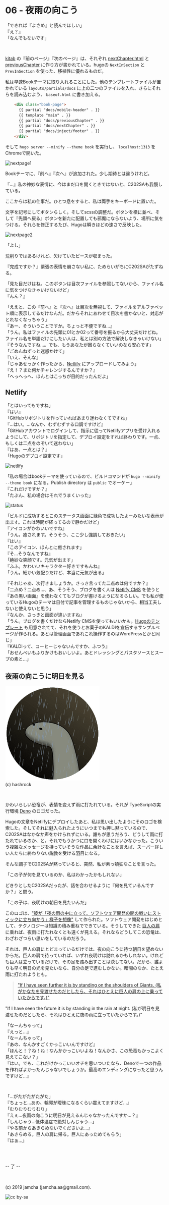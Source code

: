

# 06 - 夜雨の向こう

「できれば『よさめ』と読んでほしい」  
『え？』  
「なんでもないです」

<br>

[kitab](https://github.com/darshanbaral/kitab) の『前のページ』『次のページ』は、それぞれ [nextChapter.html](https://github.com/darshanbaral/kitab/blob/master/layouts/partials/nextChapter.html) と[previousChapter](https://github.com/darshanbaral/kitab/blob/master/layouts/partials/previousChapter.html) に作り方が書かれている。hugoの `NextInSection` と `PrevInSection` を使った、移植性に優れるものだ。

私は早速Bookテーマに取り入れることにした。他のテンプレートファイルが置かれている `layouts/partials/docs` に上の二つのファイルを入れ、さらにそれらを読み込むよう、 `baseof.html` に書き加える。

```html
    <div class="book-page">
      {{ partial "docs/mobile-header" . }}
      {{ template "main" . }}
      {{ partial "docs/previousChapter" . }}
      {{ partial "docs/nextChapter" . }}
      {{ partial "docs/inject/footer" . }}
    </div>
```

そして `hugo server --minify --theme book` を実行し、 `localhost:1313` をChromeで開いた。

![nextpage1](./nextpage1.png)

Bookテーマに、『前へ』『次へ』が追加された。少し期待とは違うけれど。

『…』私の神妙な表情に、今はまだ口を開くときではないと、C202SAも我慢している。

ここからは私の仕事だ。ひとつ息をすると、私は両手をキーボードに置いた。

文字を記号にしてボタンらしく。そしてscssの調整だ。ボタンを横に並べ、そして『先頭へ戻る』ボタンを新たに配置しても邪魔にならないよう、場所に気をつける。それらを修正するたび、Hugoは瞬きほどの速さで反映した。

![nextpage2](./nextpage2.png)

「よし」

荒削りではあるけれど、欠けていたピースが収まった。

『完成ですか？』緊張の表情を崩さない私に、ためらいがちにC202SAがたずねる。

「見た目だけはね。このボタンは目次ファイルを参照してないから、ファイル名に気をつけなきゃいけないけど」  
『んん？』

「ええと、この『前へ』と『次へ』は目次を無視して、ファイルをアルファベット順に表示してるだけなんだ。だからそれにあわせて目次を書かないと、対応がとれなくなっちゃう」  
『あー、そういうことですか。ちょっと不便ですね…』  
「うん。私はファイルの先頭に01とか02って番号を振るから大丈夫だけどね。ファイル名を単語だけにしたい人は、私とは別の方法で解決しなきゃいけない」  
『そうなんですね…。でも、もうあなたが困らなくていいのなら安心です」  
「ごめんねずっと迷惑かけて」  
『いえ、そんな』  
「じゃあせっかく作ったから、[Netlify](https://app.netlify.com/) にアップロードしてみよう」  
『え！？また何かチャレンジするんですか？』  
「へっへっへ、ほんとはこっちが目的だったんだよ」

## Netlify

「とはいってもですね」  
『はい』  
「GitHubリポジトリを作っていればあまり迷わなくてですね」  
『…はい。…なんか、むずむずする口調ですけど』  
「GitHubアカウントでログインして、指示に従ってNetlifyアプリを受け入れるようにして、リポジトリを指定して、デプロイ設定をすれば終わりです。一点、もしくは二点をのぞいて迷わない」  
『はあ、一点とは？』  
「Hugoのデプロイ設定です」

![netlify](./netlify.png)

「私の場合はbookテーマを使っているので、ビルドコマンドが `hugo --minify --theme book` になる。Publish directory は `public` でオーケー」  
『これだけですか？』  
「たぶん、私の場合はそれでうまくいった」

![status](./status.png)

「ビルドに成功するとこのステータス画面に緑色で成功したよーみたいな表示が出ます。これは時間が経ってるので静かだけど」  
『アイコンがかわいいですね』  
「うん。癒されます。そうそう、ここ少し強調しておきたい」  
『はい』  
「このアイコン、ほんとに癒されます」  
『そ…そうなんですね』  
「絶妙な笑顔です。元気が出ます」  
『ふふ。かわいいキャラクター好きですもんね』  
「うん。細かい気配りだけど、本当に元気が出る」  

『それじゃあ、次行きましょうか。さっき言ってた二点めは何ですか？』  
「二点め？二点め…、あ、そうそう、ブログを書く人は [Netlify CMS](https://www.netlifycms.org/) を使うと『あの黒い画面』を使わなくてもブログが書けるようになるらしい。でも私が使っているHugoのテーマは日付で記事を管理するものじゃないから、相当工夫しないと使えないと思う」  
『なんか、さっきと画面が違いますね』  
「うん。ブログを書くだけならNetlify CMSを使ってもいいかも。[Hugoのテンプレート](https://www.netlifycms.org/docs/start-with-a-template/) も用意されてて、それを使うとお菓子のKALDIを宣伝するサンプルページが作られる。あとは管理画面であれこれ操作するのはWordPressとかと同じ」  
『KALDIって、コーヒーじゃないんですか、ふつう』  
「おせんべいもふりかけもおいしいよ。あとドレッシングとパスタソースとスープの素と…」

## 夜雨の向こうに明日を見る

![deno-circle-24fps.gif](https://github.com/denolib/animated-deno-logo/blob/master/deno-circle-24fps.gif?raw=true)  
(c) hashrock

<br>

かわいらしい恐竜が、表情を変えず雨に打たれている。それが TypeScriptの実行環境 [Deno](https://github.com/denoland/deno) のロゴだった。

Hugoの文章をNetlifyにデプロイしたあと、私は思い出したようにそのロゴを検索した。そしてそれに魅入られたようにいつまでも押し黙っているので、C202SAはなかなか声をかけられずにいる。誰もが思うだろう、どうして雨に打たれているのか、と。それでもうかつに口を開くわけにはいかなかった。こういう複雑なメッセージを持っていそうな作品に余計なことを言えば、スーパー詳しい人たちに終わりない説教を受ける羽目になる。

そんな調子でC202SAが黙っていると、突然、私が素っ頓狂なことを言った。

「この子が何を見ているのか、私はわかったかもしれない」

どきりとしたC202SAだったが、話を合わせるように『何を見ているんですか？』と問う。

「この子は、夜明けの朝日を見たいんだ」

このロゴは、["彼が「夜の雨の中に立って、ソフトウェア開発の闇の戦いにストイックに立ち向かう」様子を想像"](http://hashrock.hatenablog.com/entry/2019/02/04/040505) して作られた。ソフトウェア開発をはじめとして、テクノロジーは知識の積み重ねでできている。そうしてできた [巨人の肩](https://en.wikipedia.org/wiki/Standing_on_the_shoulders_of_giants) に乗れば、夜雨に打たれなくとも遠くが見える。それならどうしてこの恐竜は、わざわざつらい思いをしているのだろう。

それは、巨人の肩にとどまっているだけでは、夜の向こうに待つ朝日を望めないからだ。巨人の肩で待っていれば、いずれ夜明けは訪れるかもしれない。けれども巨人は立っているだけで、その足を踏み出すことは決してない。だから、誰よりも早く明日の光を見たいなら、自分の足で進むしかない。暗闇のなか、たとえ雨に打たれようとも。

> ["If I have seen further it is by standing on the shoulders of Giants. (私がかなたを見渡せたのだとしたら、それはひとえに巨人の肩の上に乗っていたからです。)"](https://ja.wikipedia.org/wiki/%E5%B7%A8%E4%BA%BA%E3%81%AE%E8%82%A9%E3%81%AE%E4%B8%8A)

"If I have seen the future it is by standing in the rain at night. (私が明日を見渡せたのだとしたら、それはひとえに夜の雨に立っていたからです。)"

「なーんちゃって」  
『えっと…』  
「なーんちゃって」  
『あの、なんかすごくかっこいいんですけど』  
「ほんと！？ね！ね！なんかかっこいいよね！なんかさ、この恐竜もかっこよく見えてこない？」  
『はい。でも、これだけかっこいいオチを思いついたなら、Denoで一つの作品を作ればよかったんじゃないでしょうか。最高のエンディングになったと思うんですけど…』  

<br>

「…がたがたがたがた」  
『ちょっと…あの、輪郭が曖昧になるくらい震えてますけど…』  
「むりむりむりむり」  
『えぇ…夜雨の向こうに明日が見えるんじゃなかったんですか…？』  
「しんじゃう…低体温症で絶対しんじゃう…」  
『やる前からあきらめないでくださいよ…』  
「あきらめる。巨人の肩に帰る。巨人にあっためてもらう」  
『はぁ…』

<br>
<br>

-- 了 --

<br>
<br>
(c) 2019 jamcha (jamcha.aa@gmail.com).

![cc by-sa](https://i.creativecommons.org/l/by-sa/4.0/88x31.png)

